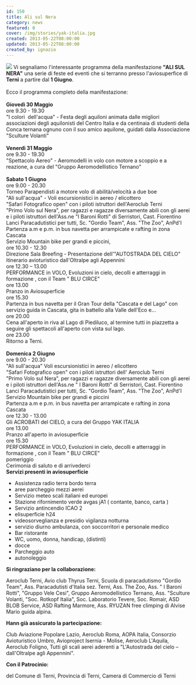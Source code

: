 ```yaml
---
id: 150
title: Ali sul Nera
category: news
featured: 0
cover: /img/stories/yak-italia.jpg
created: 2013-05-22T08:00:00
updated: 2013-05-22T08:00:00
created_by: ignazio
---
```


<img class="float-start mr-3 w-[170px]" src="/img/stories/yak-italia.jpg"/>
Vi segnaliamo l'interessante programma della manifestazione <strong class="whitespace-nowrap">"ALI SUL NERA"</strong>
una serie di feste ed eventi che si terranno presso l'aviosuperfice di <strong>Terni</strong> a partire dal <strong>1 Giugno</strong>.<br />
<br />
Ecco il programma completo della manifestazione:<br />
<br />

<div class="grid grid-cols-[auto,1fr] gap-y-1">
    <div class="col-span-2"><strong>Giovedì 30 Maggio</strong></div>
    <div class="px-2">ore 9.30 - 19.30</div>
    <div class="px-2">"I colori  dell'acqua" - Festa degli aquiloni animata dalle migliori associazioni degli aquilonisti del Centro Italia e da centinaia di studenti della Conca ternana ognuno con il suo amico aquilone, guidati dalla Associazione "Sculture Volanti"</div>
    <div class="col-span-2"><strong><br />Venerdì 31 Maggio</strong></div>
    <div class="px-2">ore 9.30 - 19.30</div>
    <div class="px-2">"Spettacolo Aereo" - Aeromodelli in volo con motore a scoppio e a reazione, a cura del "Gruppo Aeromodellistico Ternano"</div>
    <div class="col-span-2"><strong><br />Sabato 1 Giugno</strong></div>
    <div class="px-2">ore 9.00 - 20.30</div>
    <div class="px-2">Torneo Parapendisti a motore volo di abilità/velocità a due boe<br />"Ali sull'acqua" - Voli escursionistici in aereo / elicottero<br />"Safari Fotografico open" con i piloti istruttori dell'Aeroclub Terni<br />"Primo Volo sul Nera", per ragazzi e ragazze diversamente abili con gli aerei e i piloti istruttori dell'Ass.ne "I Baroni Rotti" di Serristori, Cast. Fiorentino<br />Lanci Paracadutistici per tutti, Sc. "Gordio Team", Ass. "The Zoo", AnPd'I<br />Partenza a.m e p.m. in bus navetta per arrampicate e rafting in zona Cascata<br />Servizio Mountain bike per grandi e piccini,</div>
    <div class="px-2">ore 10.30 - 12.30</div>
    <div class="px-2">Direzione Sala Breefing - Presentazione dell'"AUTOSTRADA DEL CIELO" itinerario avioturistico dall'Oltralpe agli Appennini</div>
    <div class="px-2">ore 12.30 – 13.00</div>
    <div class="px-2">PERFORMANCE in VOLO, Evoluzioni in cielo, decolli e atterraggi in formazione , con il Team " BLU CIRCE"</div>
    <div class="px-2">ore 13.00</div>
    <div class="px-2">Pranzo in Aviosuperficie</div>
    <div class="px-2">ore 15.30</div>
    <div class="px-2">Partenza in bus navetta per il Gran Tour della "Cascata e del Lago" con servizio guida in Cascata, gita in battello alla Valle dell'Eco e...</div>
    <div class="px-2">ore 20.00</div>
    <div class="px-2">Cena all'aperto in riva al Lago di Piediluco, al termine tutti in piazzetta a seguire gli spettacoli all'aperto con vista sul lago.</div>
    <div class="px-2">ore 23.00</div>
    <div class="px-2">Ritorno a Terni.</div>
    <div class="col-span-2"><br /><strong>Domenica 2 Giugno</strong></div>
    <div class="px-2">ore 9.00 - 20.30</div>
    <div class="px-2">"Ali sull'acqua" Voli escursionistici in aereo / elicottero<br />"Safari Fotografico open" con i piloti istruttori dell' Aeroclub Terni<br />"Primo Volo sul Nera", per ragazzi e ragazze diversamente abili con gli aerei e i piloti istruttori dell'Ass.ne " I Baroni Rotti" di Serristori, Cast. Fiorentino<br />Lanci Paracadutistici per tutti, Sc. "Gordio Team", Ass. "The Zoo", AnPd'I<br />Servizio Mountain bike per grandi e piccini<br />Partenza a.m e p.m. in bus navetta per arrampicate e rafting in zona Cascata</div>
    <div class="px-2">ore 12.30 - 13.00</div>
    <div class="px-2">Gli ACROBATI del CIELO, a cura del Gruppo YAK ITALIA</div>
    <div class="px-2">ore 13.00</div>
    <div class="px-2">Pranzo all'aperto in aviosuperficie</div>
    <div class="px-2">ore 15.30</div>
    <div class="px-2">PERFORMANCE in VOLO, Evoluzioni in cielo, decolli e atterraggi in formazione , con il Team " BLU CIRCE"</div>
    <div class="px-2">pomeriggio</div>
    <div class="px-2">Cerimonia di saluto e di arrivederci</div>
</div>

<div class="mt-6 mb-3">
    <strong>Servizi presenti in aviosuperficie</strong>
</div>

- Assistenza radio terra bordo terra
- aree parcheggio mezzi aerei
- Servizio meteo scali italiani ed europei
- Stazione rifornimento verde avgas jA1 ( contante, banco, carta )
- Servizio antincendio ICAO 2
- elisuperficie h24
- videosorveglianza e presidio vigilanza notturna
- servizio diurno ambulanza, con soccorritori e personale medico
- Bar ristorante
- WC, uomo, donna, handicap, (distinti)
- docce
- Parcheggio auto
- autonoleggio

<strong>Si ringraziano per la collaborazione:</strong>

Aeroclub Terni, Avio club Thyrus Terni, Scuola di paracadutismo "Gordio Team", Ass. Paracadutisti d'Italia sez. Terni, Ass. The Zoo, Ass. " I Baroni Rotti", "Gruppo Vele Cesi", Gruppo Aeromodellistico Ternano, Ass. "Sculture Volanti, "Soc. Rotkopf Italia", Soc. Laboratorio Tevere, Soc. Romair, ASD BLOB Service, ASD Rafting Marmore, Ass. RYUZAN free climping di Alvise Mario guida alpina.<br />

<strong>Hann già assicurato la partecipazione:</strong>

Club Aviazione Popolare Lazio, Aeroclub Roma, AOPA Italia, Consorzio Avioturistico Umbro, Avioproject Isernia - Molise, Aeroclub L'Aquila, Aeroclub Foligno, Tutti gli scali aerei aderenti a "L'Autostrada del cielo – dall'Oltralpe agli Appennini".<br />

<strong>Con il Patrocinio:</strong>

del Comune di Terni, Provincia di Terni, Camera di Commercio di Terni
